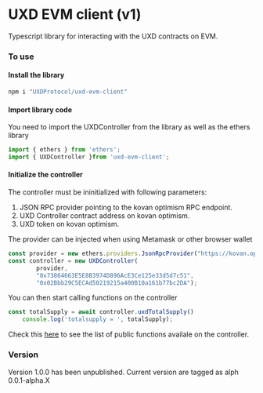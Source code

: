 # UXD EVM client (v1)

Typescript library for interacting with the UXD contracts on EVM.

### To use

#### Install the library
```javascript
npm i "UXDProtocol/uxd-evm-client" 
```

#### Import library code

You need to import the UXDController from the library as well as the ethers library
```typescript
import { ethers } from 'ethers';
import { UXDController }from 'uxd-evm-client';
```

#### Initialize the controller
The controller must be ininitialized with following parameters:
1. JSON RPC provider pointing to the kovan optimism RPC endpoint. 
2. UXD Controller contract address on kovan optimism.
3. UXD token on kovan optimism.

The provider can be injected when using Metamask or other browser wallet

```typescript
const provider = new ethers.providers.JsonRpcProvider("https://kovan.optimism.io")
const controller = new UXDController(
        provider,
        "0x73864663E5E8B3974D896AcE3Ce125e33d5d7c51",
        "0x02Bbb29C5ECAd50219215a400B10a161b77bc2DA");
```

You can then start calling functions on the controller

```typescript
const totalSupply = await controller.uxdTotalSupply()
    console.log('totalsupply = ', totalSupply);
```

Check this [here](https://github.com/UXDProtocol/uxd-evm-client/blob/main/src/lib/controller.ts) to see the list of public functions availale on the controller.


### Version
Version 1.0.0 has been unpublished.
Current version are tagged as alph 0.0.1-alpha.X
